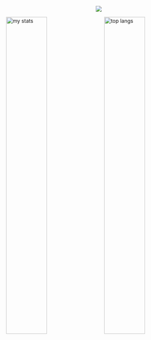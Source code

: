 <p align="center">
  <a href="https://skillicons.dev">
    <img src="https://skillicons.dev/icons?i=vscode,html,css,js,sass,react,redux,nodejs,figma,github,vite,aws,jest,ts" />
  </a>
</p>
<img alt="my stats" align="left" width="47%" src="https://github-readme-stats.vercel.app/api?username=evabytes"/>
<img alt="top langs" align="right" width="47%" src="https://github-readme-stats.vercel.app/api/top-langs/?username=evabytes&layout=compact"/>
